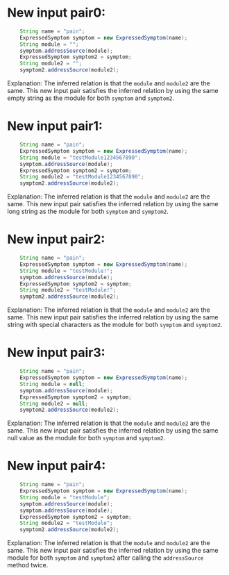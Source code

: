 # New input pair0:
```java
    String name = "pain";
    ExpressedSymptom symptom = new ExpressedSymptom(name);
    String module = "";
    symptom.addressSource(module);
    ExpressedSymptom symptom2 = symptom;
    String module2 = "";
    symptom2.addressSource(module2);
```
Explanation: The inferred relation is that the `module` and `module2` are the same. This new input pair satisfies the inferred relation by using the same empty string as the module for both `symptom` and `symptom2`.

# New input pair1:
```java
    String name = "pain";
    ExpressedSymptom symptom = new ExpressedSymptom(name);
    String module = "testModule1234567890";
    symptom.addressSource(module);
    ExpressedSymptom symptom2 = symptom;
    String module2 = "testModule1234567890";
    symptom2.addressSource(module2);
```
Explanation: The inferred relation is that the `module` and `module2` are the same. This new input pair satisfies the inferred relation by using the same long string as the module for both `symptom` and `symptom2`.

# New input pair2:
```java
    String name = "pain";
    ExpressedSymptom symptom = new ExpressedSymptom(name);
    String module = "testModule!";
    symptom.addressSource(module);
    ExpressedSymptom symptom2 = symptom;
    String module2 = "testModule!";
    symptom2.addressSource(module2);
```
Explanation: The inferred relation is that the `module` and `module2` are the same. This new input pair satisfies the inferred relation by using the same string with special characters as the module for both `symptom` and `symptom2`.

# New input pair3:
```java
    String name = "pain";
    ExpressedSymptom symptom = new ExpressedSymptom(name);
    String module = null;
    symptom.addressSource(module);
    ExpressedSymptom symptom2 = symptom;
    String module2 = null;
    symptom2.addressSource(module2);
```
Explanation: The inferred relation is that the `module` and `module2` are the same. This new input pair satisfies the inferred relation by using the same null value as the module for both `symptom` and `symptom2`.

# New input pair4:
```java
    String name = "pain";
    ExpressedSymptom symptom = new ExpressedSymptom(name);
    String module = "testModule";
    symptom.addressSource(module);
    symptom.addressSource(module);
    ExpressedSymptom symptom2 = symptom;
    String module2 = "testModule";
    symptom2.addressSource(module2);
```
Explanation: The inferred relation is that the `module` and `module2` are the same. This new input pair satisfies the inferred relation by using the same module for both `symptom` and `symptom2` after calling the `addressSource` method twice.
